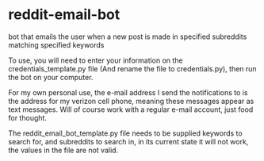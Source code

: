 # reddit-email-bot
bot that emails the user when a new post is made in specified subreddits matching specified keywords

To use, you will need to enter your information on the credentials_template.py file (And rename the file to credentials.py), then run the bot on your computer.

For my own personal use, the e-mail address I send the notifications to is the address for my verizon cell phone, meaning these messages appear as text messages.
Will of course work with a regular e-mail account, just food for thought.


The reddit_email_bot_template.py file needs to be supplied keywords to search for, and subreddits to search in, in its current state it will not work, the values in the file are not valid.
